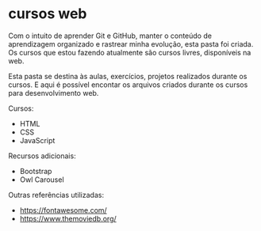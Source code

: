 # cursos web

Com o intuito de aprender Git e GitHub, manter o conteúdo de aprendizagem organizado e rastrear minha evolução, esta pasta foi criada.
Os cursos que estou fazendo atualmente são cursos livres, disponíveis na web.

Esta pasta se destina às aulas, exercícios, projetos realizados durante os cursos. E aqui é possível encontar os arquivos criados durante os cursos para desenvolvimento web.

Cursos:
- HTML
- CSS
- JavaScript

Recursos adicionais:
- Bootstrap
- Owl Carousel

Outras referências utilizadas:
- https://fontawesome.com/
- https://www.themoviedb.org/



